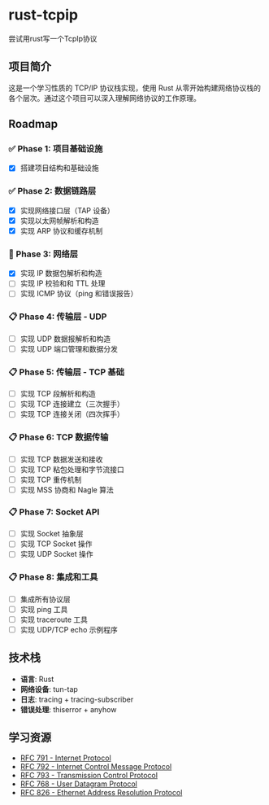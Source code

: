 # rust-tcpip
尝试用rust写一个TcpIp协议

## 项目简介

这是一个学习性质的 TCP/IP 协议栈实现，使用 Rust 从零开始构建网络协议栈的各个层次。通过这个项目可以深入理解网络协议的工作原理。

## Roadmap

### ✅ Phase 1: 项目基础设施
- [x] 搭建项目结构和基础设施

### ✅ Phase 2: 数据链路层
- [x] 实现网络接口层（TAP 设备）
- [x] 实现以太网帧解析和构造
- [x] 实现 ARP 协议和缓存机制

### 🚧 Phase 3: 网络层
- [x] 实现 IP 数据包解析和构造
- [ ] 实现 IP 校验和和 TTL 处理
- [ ] 实现 ICMP 协议（ping 和错误报告）

### 📋 Phase 4: 传输层 - UDP
- [ ] 实现 UDP 数据报解析和构造
- [ ] 实现 UDP 端口管理和数据分发

### 📋 Phase 5: 传输层 - TCP 基础
- [ ] 实现 TCP 段解析和构造
- [ ] 实现 TCP 连接建立（三次握手）
- [ ] 实现 TCP 连接关闭（四次挥手）

### 📋 Phase 6: TCP 数据传输
- [ ] 实现 TCP 数据发送和接收
- [ ] 实现 TCP 粘包处理和字节流接口
- [ ] 实现 TCP 重传机制
- [ ] 实现 MSS 协商和 Nagle 算法

### 📋 Phase 7: Socket API
- [ ] 实现 Socket 抽象层
- [ ] 实现 TCP Socket 操作
- [ ] 实现 UDP Socket 操作

### 📋 Phase 8: 集成和工具
- [ ] 集成所有协议层
- [ ] 实现 ping 工具
- [ ] 实现 traceroute 工具
- [ ] 实现 UDP/TCP echo 示例程序

## 技术栈

- **语言**: Rust
- **网络设备**: tun-tap
- **日志**: tracing + tracing-subscriber
- **错误处理**: thiserror + anyhow

## 学习资源

- [RFC 791 - Internet Protocol](https://tools.ietf.org/html/rfc791)
- [RFC 792 - Internet Control Message Protocol](https://tools.ietf.org/html/rfc792)
- [RFC 793 - Transmission Control Protocol](https://tools.ietf.org/html/rfc793)
- [RFC 768 - User Datagram Protocol](https://tools.ietf.org/html/rfc768)
- [RFC 826 - Ethernet Address Resolution Protocol](https://tools.ietf.org/html/rfc826)

